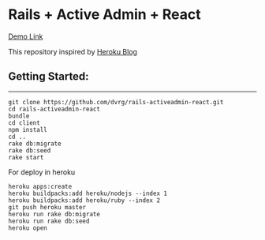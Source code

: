# Rails + Active Admin + React

[Demo Link](https://safe-shelf-95481.herokuapp.com/)

This repository inspired by [Heroku Blog](https://blog.heroku.com/a-rock-solid-modern-web-stack)

## Getting Started:

---

```
git clone https://github.com/dvrg/rails-activeadmin-react.git
cd rails-activeadmin-react
bundle
cd client
npm install
cd ..
rake db:migrate
rake db:seed
rake start
```

For deploy in heroku

```
heroku apps:create
heroku buildpacks:add heroku/nodejs --index 1
heroku buildpacks:add heroku/ruby --index 2
git push heroku master
heroku run rake db:migrate
heroku run rake db:seed
heroku open
```

